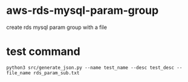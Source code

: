 # aws-rds-mysql-param-group
create rds mysql param group with a file


# test command
```
python3 src/generate_json.py --name test_name --desc test_desc --file_name rds_param_sub.txt
```